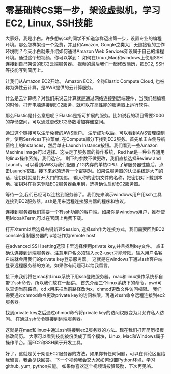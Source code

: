 # 零基础转CS第一步，架设虚拟机，学习EC2, Linux, SSH技能

大家好，我是小白。许多想转cs的同学不知道怎样迈出第一步，设置专业的编程环境。那么怎样架设一个免费，并且和Amazon, Google之类大厂无缝接轨的工作环境呢？今天小白就来介绍如何通过Amazon Web Services架设属于自己的编程环境。通过这个短视频，你可以学到：
如何在Linux,Mac和windows上使用SSH连接到自己架设的EC2云端服务器。
视频的最后我们一起修改简历，把EC2, SSH等技能写到简历上。

让我们从Amazon EC2开始。 Amazon EC2，全称Elastic Compute Cloud, 也被称为弹性云计算，是AWS提供的云计算服务。

什么是云计算呢？对我们来说云计算就是通过网络连接到远端硬件，当我们想编程的时候，打开电脑连接到EC2服务，就可以在高性能的服务器上运行软件。

那么Elastic是什么意思呢？Elastic是指可扩展的服务。比如说我的项目需要200G的存储空间，可以通过更改EC2参数增加存储空间。

通过这个链接可以注册免费的AWS账户。
注册成功以后，可以看到AWS管理控制台，使用Services下拉菜单, 在Compute部分下找到EC2服务。首先单击左侧导航窗格上的Instances，然后单击Launch Instance按钮。我们看到一些Amazon Machine Image可以选择。这决定了服务器的操作系统，Red hat是一种业界通用的linux操作系统，我们选它。
剩下的参数不做更改，我们直接选择Review and Launch。可以看到AWS为我们配置了1G内存的单核CPU.
了解服务器性能后，点击Launch按钮。接下来必须选择一个密钥对。如果说服务器的认证系统是大门的话，密钥对就是打开大门的钥匙。
输入你的密钥文件的名称，把密钥对下载到本地。密钥对在将来登陆EC2服务器会用到，选择确认启动EC2服务器。

等待一会,我们已经可以连接到服务器了。我们先来演示windows用户用ssh工具连接到EC2服务器。ssh是用来远程连接服务器的程序和协议。

连接到服务器我们需要一个有ssh功能的客户端。如果你是windows用户，推荐使用MobaXTerm,可以在官网上免费下载。

打开Xterm以后选择右键新建Session, 选择ssh作为连接方式，我们需要回到EC2 console复制服务器的ip地址作为remote host

在advanced SSH setting选项卡里选择使用private key,并且找到key文件。
点击确认连接到远端服务器。注意用户名必须输入ec2-user才能登陆。输入用户名客户端就会用我们的private key登录服务器。
这就是在windows下通过ssh客户端登录远程服务器的方法，如果你有问题可以给我留言。

接下来我们将在mac和Linux系统下用ssh登陆服务器。mac和linux操作系统都自带了ssh命令，所以我们放在一起讲。
首先介绍三个linux系统下的命令，pwd可以查询当前路径，cd x用来把当前路径改为x，chmod更改文件访问权限。
我们需要通过chmod命令更改private key的访问权限。再通过ssh命令远程连接到ec2服务器。  

找到private key之后通过chmod命令将private key的访问权限变为只允许私人访问。
在通过ssh命令链接到远端服务器。


这就是在max和linux中通过ssh链接到ec2服务器的方法。现在我们打开简历模板修改简历。
大家可以看到技能被份类成了留个模块，Linux, Mac和Windows属于操作平台。而EC2和SSH属于开发工具。


好了，这就是关于架设EC2服务器的方法，如果你有任何问题，可以在评论区里给我留言，我会尽快回答。
下一个视频我会交大家如何设置Python环境，学习github, yum, python技能。 
如果你喜欢这个视频请按赞鼓励，下次再见咯。


